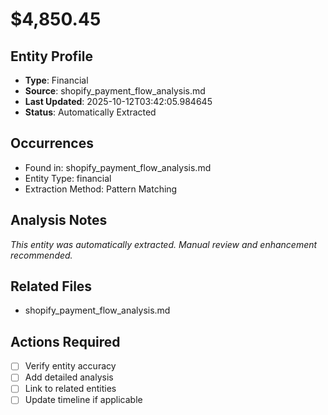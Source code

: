 # $4,850.45

## Entity Profile
- **Type**: Financial
- **Source**: shopify_payment_flow_analysis.md
- **Last Updated**: 2025-10-12T03:42:05.984645
- **Status**: Automatically Extracted

## Occurrences
- Found in: shopify_payment_flow_analysis.md
- Entity Type: financial
- Extraction Method: Pattern Matching

## Analysis Notes
*This entity was automatically extracted. Manual review and enhancement recommended.*

## Related Files
- shopify_payment_flow_analysis.md

## Actions Required
- [ ] Verify entity accuracy
- [ ] Add detailed analysis
- [ ] Link to related entities
- [ ] Update timeline if applicable
